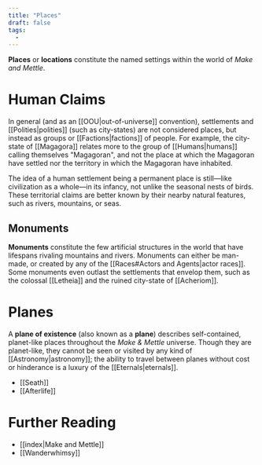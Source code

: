 ```yaml
---
title: "Places"
draft: false
tags:
  - 
---
```


**Places** or **locations** constitute the named settings within the world of *Make and Mettle*. 

# Human Claims
In general (and as an [[OOU|out-of-universe]] convention), settlements and [[Polities|polities]] (such as city-states) are not considered places, but instead as groups or [[Factions|factions]] of people. For example, the city-state of [[Magagora]] relates more to the group of [[Humans|humans]] calling themselves "Magagoran", and not the place at which the Magagoran have settled nor the territory in which the Magagoran have inhabited. 

The idea of a human settlement being a permanent place is still—like civilization as a whole—in its infancy, not unlike the seasonal nests of birds. These territorial claims are better known by their nearby natural features, such as rivers, mountains, or seas.

## Monuments
**Monuments** constitute the few artificial structures in the world that have lifespans rivaling mountains and rivers. Monuments can either be man-made, or created by any of the [[Races#Actors and Agents|actor races]]. Some monuments even outlast the settlements that envelop them, such as the colossal [[Letheia]] and the ruined city-state of [[Acheriom]].

# Planes
A **plane of existence** (also known as a **plane**) describes self-contained, planet-like places throughout the *Make & Mettle* universe. Though they are planet-like, they cannot be seen or visited by any kind of [[Astronomy|astronomy]]; the ability to travel between planes without cost or hinderance is a luxury of the [[Eternals|eternals]].

- [[Seath]] 
- [[Afterlife]]

# Further Reading
- [[index|Make and Mettle]]
- [[Wanderwhimsy]]